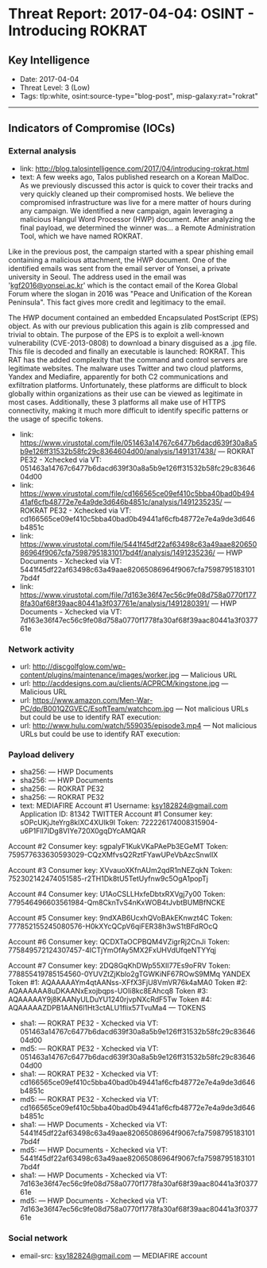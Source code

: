 # Threat Report: 2017-04-04: OSINT - Introducing ROKRAT


## Key Intelligence
* Date: 2017-04-04
* Threat Level: 3 (Low)
* Tags: tlp:white, osint:source-type="blog-post", misp-galaxy:rat="rokrat"

---

## Indicators of Compromise (IOCs)
### External analysis
* link: http://blog.talosintelligence.com/2017/04/introducing-rokrat.html
* text: A few weeks ago, Talos published research on a Korean MalDoc. As we previously discussed this actor is quick to cover their tracks and very quickly cleaned up their compromised hosts. We believe the compromised infrastructure was live for a mere matter of hours during any campaign. We identified a new campaign, again leveraging a malicious Hangul Word Processor (HWP) document. After analyzing the final payload, we determined the winner was… a Remote Administration Tool, which we have named ROKRAT.

Like in the previous post, the campaign started with a spear phishing email containing a malicious attachment, the HWP document. One of the identified emails was sent from the email server of Yonsei, a private university in Seoul. The address used in the email was 'kgf2016@yonsei.ac.kr' which is the contact email of the Korea Global Forum where the slogan in 2016 was "Peace and Unification of the Korean Peninsula". This fact gives more credit and legitimacy to the email.

The HWP document contained an embedded Encapsulated PostScript (EPS) object. As with our previous publication this again is zlib compressed and trivial to obtain. The purpose of the EPS is to exploit a well-known vulnerability (CVE-2013-0808) to download a binary disguised as a .jpg file. This file is decoded and finally an executable is launched: ROKRAT. This RAT has the added complexity that the command and control servers are legitimate websites. The malware uses Twitter and two cloud platforms, Yandex and Mediafire, apparently for both C2 communications and exfiltration platforms. Unfortunately, these platforms are difficult to block globally within organizations as their use can be viewed as legitimate in most cases. Additionally, these 3 platforms all make use of HTTPS connectivity, making it much more difficult to identify specific patterns or the usage of specific tokens.
* link: https://www.virustotal.com/file/051463a14767c6477b6dacd639f30a8a5b9e126ff31532b58fc29c8364604d00/analysis/1491317438/ — ROKRAT PE32 - Xchecked via VT: 051463a14767c6477b6dacd639f30a8a5b9e126ff31532b58fc29c8364604d00
* link: https://www.virustotal.com/file/cd166565ce09ef410c5bba40bad0b49441af6cfb48772e7e4a9de3d646b4851c/analysis/1491235235/ — ROKRAT PE32 - Xchecked via VT: cd166565ce09ef410c5bba40bad0b49441af6cfb48772e7e4a9de3d646b4851c
* link: https://www.virustotal.com/file/5441f45df22af63498c63a49aae82065086964f9067cfa75987951831017bd4f/analysis/1491235236/ — HWP Documents - Xchecked via VT: 5441f45df22af63498c63a49aae82065086964f9067cfa75987951831017bd4f
* link: https://www.virustotal.com/file/7d163e36f47ec56c9fe08d758a0770f1778fa30af68f39aac80441a3f037761e/analysis/1491280391/ — HWP Documents - Xchecked via VT: 7d163e36f47ec56c9fe08d758a0770f1778fa30af68f39aac80441a3f037761e

### Network activity
* url: http://discgolfglow.com/wp-content/plugins/maintenance/images/worker.jpg — Malicious URL
* url: http://acddesigns.com.au/clients/ACPRCM/kingstone.jpg — Malicious URL
* url: https://www.amazon.com/Men-War-PC/dp/B001QZGVEC/EsoftTeam/watchcom.jpg — Not malicious URLs but could be use to identify RAT execution:
* url: http://www.hulu.com/watch/559035/episode3.mp4 — Not malicious URLs but could be use to identify RAT execution:

### Payload delivery
* sha256: <sha256> — HWP Documents
* sha256: <sha256> — HWP Documents
* sha256: <sha256> — ROKRAT PE32
* sha256: <sha256> — ROKRAT PE32
* text: MEDIAFIRE
Account #1
Username: ksy182824@gmail.com
Application ID: 81342
TWITTER
Account #1
Consumer key: sOPcUKjJteYrg8klXC4XUlk9l
Token: 722226174008315904-u6P1FlI7IDg8VIYe720X0gqDYcAMQAR

Account #2
Consumer key: sgpalyF1KukVKaPAePb3EGeMT
Token: 759577633630593029-CQzXMfvsQ2RztFYawUPeVbAzcSnwllX

Account #3
Consumer key: XVvauoXKfnAUm2qdR1nNEZqkN
Token: 752302142474051585-r2TH1Dk8tU5TetUyfnw9c5OgA1popTj

Account #4
Consumer key: U1AoCSLLHxfeDbtxRXVgj7y00
Token: 779546496603561984-Qm8CknTvS4nKxWOB4tJvbtBUMBfNCKE

Account #5
Consumer key: 9ndXAB6UcxhQVoBAkEKnwzt4C
Token: 777852155245080576-H0kXYcQCpV6qiFER38h3wS1tBFdROcQ

Account #6
Consumer key: QCDXTaOCPBQM4VZigrRj2CnJi
Token: 775849572124307457-4ICTjYmOfAy5MX2FxUHVdUfqeNTYYqj

Account #7
Consumer key: 2DQ8GqKhDWp55XIl77Es9oFRV
Token: 778855419785154560-0YUVZtZjKblo2gTGWKiNF67ROwS9MMq
YANDEX
Token #1: AQAAAAAYm4qtAANss-XFfX3FjU8VmVR76k4aMA0
Token #2: AQAAAAAA8uDKAANxExojbqps-UOIi8kc8EAhcq8
Token #3: AQAAAAAY9j8KAANyULDuYU1240rjvpNXcRdF5Tw
Token #4: AQAAAAAZDPB1AAN6l1Ht3ctALU1flix57TvuMa4 — TOKENS
* sha1: <sha1> — ROKRAT PE32 - Xchecked via VT: 051463a14767c6477b6dacd639f30a8a5b9e126ff31532b58fc29c8364604d00
* md5: <md5> — ROKRAT PE32 - Xchecked via VT: 051463a14767c6477b6dacd639f30a8a5b9e126ff31532b58fc29c8364604d00
* sha1: <sha1> — ROKRAT PE32 - Xchecked via VT: cd166565ce09ef410c5bba40bad0b49441af6cfb48772e7e4a9de3d646b4851c
* md5: <md5> — ROKRAT PE32 - Xchecked via VT: cd166565ce09ef410c5bba40bad0b49441af6cfb48772e7e4a9de3d646b4851c
* sha1: <sha1> — HWP Documents - Xchecked via VT: 5441f45df22af63498c63a49aae82065086964f9067cfa75987951831017bd4f
* md5: <md5> — HWP Documents - Xchecked via VT: 5441f45df22af63498c63a49aae82065086964f9067cfa75987951831017bd4f
* sha1: <sha1> — HWP Documents - Xchecked via VT: 7d163e36f47ec56c9fe08d758a0770f1778fa30af68f39aac80441a3f037761e
* md5: <md5> — HWP Documents - Xchecked via VT: 7d163e36f47ec56c9fe08d758a0770f1778fa30af68f39aac80441a3f037761e

### Social network
* email-src: ksy182824@gmail.com — MEDIAFIRE account
